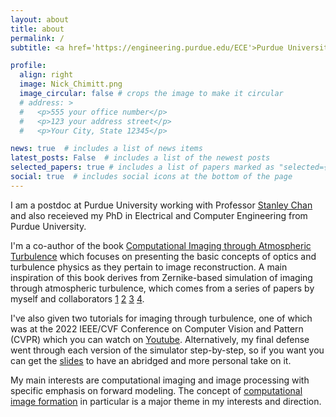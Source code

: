 ```yaml
---
layout: about
title: about
permalink: /
subtitle: <a href='https://engineering.purdue.edu/ECE'>Purdue University</a>. <a href='https://engineering.purdue.edu/ChanGroup/stanleychan.html'>Intelligent Imaging Lab</a>.

profile:
  align: right
  image: Nick_Chimitt.png
  image_circular: false # crops the image to make it circular
  # address: >
  #   <p>555 your office number</p>
  #   <p>123 your address street</p>
  #   <p>Your City, State 12345</p>

news: true  # includes a list of news items
latest_posts: False  # includes a list of the newest posts
selected_papers: true # includes a list of papers marked as "selected={true}"
social: true  # includes social icons at the bottom of the page
---
```


I am a postdoc at Purdue University working with Professor [Stanley Chan](https://engineering.purdue.edu/ChanGroup/stanleychan.html) and also receieved my PhD in Electrical and Computer Engineering from Purdue University.


I'm a co-author of the book [Computational Imaging through Atmospheric Turbulence](https://www.barnesandnoble.com/w/computational-imaging-through-atmospheric-turbulence-stanley-h-chan/1143986968) which focuses on presenting the basic concepts of optics and turbulence physics as they pertain to image reconstruction. A main inspiration of this book derives from Zernike-based simulation of imaging through atmospheric turbulence, which comes from a series of papers by myself and collaborators [1](https://arxiv.org/abs/2004.11210) [2](https://arxiv.org/abs/2107.11627) [3](https://arxiv.org/abs/2210.06713) [4](https://arxiv.org/pdf/2305.09036.pdf).


I've also given two tutorials for imaging through turbulence, one of which was at the 2022 IEEE/CVF Conference on Computer Vision and Pattern (CVPR) which you can watch on [Youtube](https://www.youtube.com/watch?v=g_VY0KToV_s). Alternatively, my final defense went through each version of the simulator step-by-step, so if you want you can get the [slides](https://drive.google.com/file/d/1d5N2jf10Am_9yNy8z8x2UcPsyvRo5wh-/view?usp=sharing) to have an abridged and more personal take on it.


My main interests are computational imaging and image processing with specific emphasis on forward modeling. The concept of [computational image formation](https://arxiv.org/abs/2307.11635) in particular is a major theme in my interests and direction.

